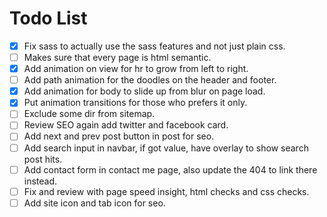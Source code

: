 # Todo List

- [x] Fix sass to actually use the sass features and not just plain css.
- [ ] Makes sure that every page is html semantic.
- [x] Add animation on view for hr to grow from left to right.
- [ ] Add path animation for the doodles on the header and footer.
- [x] Add animation for body to slide up from blur on page load.
- [x] Put animation transitions for those who prefers it only.
- [ ] Exclude some dir from sitemap.
- [ ] Review SEO again add twitter and facebook card.
- [ ] Add next and prev post button in post for seo.
- [ ] Add search input in navbar, if got value, have overlay to show search post hits.
- [ ] Add contact form in contact me page, also update the 404 to link there instead.
- [ ] Fix and review with page speed insight, html checks and css checks.
- [ ] Add site icon and tab icon for seo.
